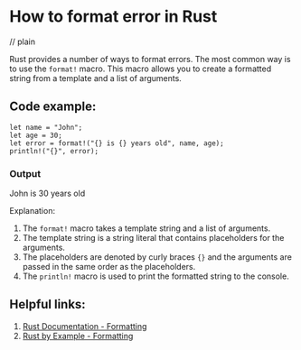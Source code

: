 # How to format error in Rust
// plain

Rust provides a number of ways to format errors. The most common way is to use the `format!` macro. This macro allows you to create a formatted string from a template and a list of arguments.

## Code example:
```
let name = "John";
let age = 30;
let error = format!("{} is {} years old", name, age);
println!("{}", error);
```

### Output
John is 30 years old

Explanation:
1. The `format!` macro takes a template string and a list of arguments.
2. The template string is a string literal that contains placeholders for the arguments.
3. The placeholders are denoted by curly braces `{}` and the arguments are passed in the same order as the placeholders.
4. The `println!` macro is used to print the formatted string to the console.

## Helpful links:
1. [Rust Documentation - Formatting](https://doc.rust-lang.org/std/fmt/)
2. [Rust by Example - Formatting](https://doc.rust-lang.org/rust-by-example/fmt/format.html)